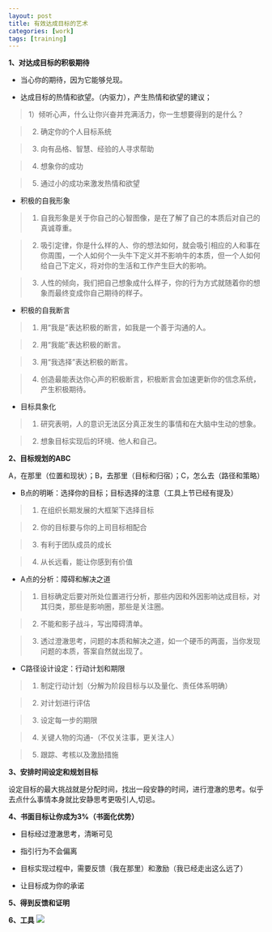 ```yaml
---
layout: post
title: 有效达成目标的艺术
categories: [work]
tags: [training]
---
```


**1、对达成目标的积极期待**

- 当心你的期待，因为它能够兑现。

- 达成目标的热情和欲望。（内驱力），产生热情和欲望的建议；

> 1）倾听心声，什么让你兴奋并充满活力，你一生想要得到的是什么？

> 2) 确定你的个人目标系统

> 3) 向有品格、智慧、经验的人寻求帮助

> 4) 想象你的成功

> 5) 通过小的成功来激发热情和欲望

- 积极的自我形象

> 1) 自我形象是关于你自己的心智图像，是在了解了自己的本质后对自己的真诚尊重。

> 2) 吸引定律，你是什么样的人、你的想法如何，就会吸引相应的人和事在你周围，一个人如何个一头牛下定义并不影响牛的本质，但一个人如何给自己下定义，将对你的生活和工作产生巨大的影响。

> 3) 人性的倾向，我们把自己想象成什么样子，你的行为方式就随着你的想象而最终变成你自己期待的样子。

- 积极的自我断言

> 1) 用“我是”表达积极的断言，如我是一个善于沟通的人。

> 2) 用“我能”表达积极的断言。

> 3) 用“我选择”表达积极的断言。

> 4) 创造最能表达你心声的积极断言，积极断言会加速更新你的信念系统，产生积极期待。

- 目标具象化

> 1) 研究表明，人的意识无法区分真正发生的事情和在大脑中生动的想象。

> 2) 想象目标实现后的环境、他人和自己。

**2、目标规划的ABC**

A，在那里（位置和现状）；B，去那里（目标和归宿）；C，怎么去（路径和策略）

- B点的明晰：选择你的目标；目标选择的注意（工具上节已经有提及）

> 1) 在组织长期发展的大框架下选择目标

> 2) 你的目标要与你的上司目标相配合

> 3) 有利于团队成员的成长

> 4) 从长远看，能让你感到有价值

- A点的分析：障碍和解决之道

> 1) 目标确定后要对所处位置进行分析，那些内因和外因影响达成目标，对其归类，那些是影响圈，那些是关注圈。

> 2) 不能和影子战斗，写出障碍清单。

> 3) 透过澄澈思考，问题的本质和解决之道，如一个硬币的两面，当你发现问题的本质，答案自然就出现了。

- C路径设计设定：行动计划和期限

> 1) 制定行动计划（分解为阶段目标与以及量化、责任体系明确）

> 2) 对计划进行评估

> 3) 设定每一步的期限

> 4) 关键人物的沟通-（不仅关注事，更关注人）

> 5) 跟踪、考核以及激励措施

**3、安排时间设定和规划目标**

设定目标的最大挑战就是分配时间，找出一段安静的时间，进行澄澈的思考。似乎去点什么事情本身就比安静思考更吸引人,切忌。

**4、书面目标让你成为3%（书面化优势）**

- 目标经过澄澈思考，清晰可见

- 指引行为不会偏离

- 目标实现过程中，需要反馈（我在那里）和激励（我已经走出这么远了）

- 让目标成为你的承诺

**5、得到反馈和证明**

**6、工具**
![](https://nuj3vq.sn2.livefilestore.com/y1phRvFyOIAElxj0_gEJ06CfINmk4Gde0gO-gb7FhRUNSkS_1XI5Oqh7R-mCqf_MFwQ-4dDRdaWQR9mBJdSg-1XWiBTW-kXBOnQ/%E6%97%A0%E6%A0%87%E9%A2%98.jpg?psid=1)